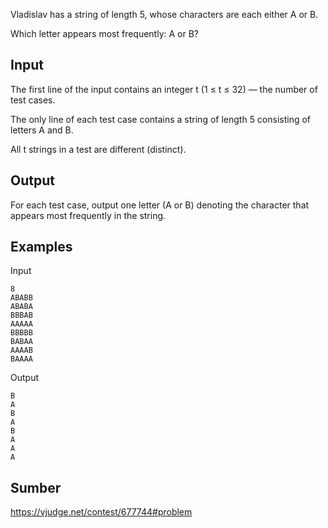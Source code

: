 Vladislav has a string of length 5, whose characters are each either A or B.

Which letter appears most frequently: A or B?

## Input
The first line of the input contains an integer t (1 ≤ t ≤ 32) — the number of test cases.

The only line of each test case contains a string of length 5 consisting of letters A and B.

All t strings in a test are different (distinct).

## Output
For each test case, output one letter (A or B) denoting the character that appears most frequently in the string.

## Examples
Input
```
8
ABABB
ABABA
BBBAB
AAAAA
BBBBB
BABAA
AAAAB
BAAAA
```
Output
```
B
A
B
A
B
A
A
A
```

## Sumber
https://vjudge.net/contest/677744#problem
